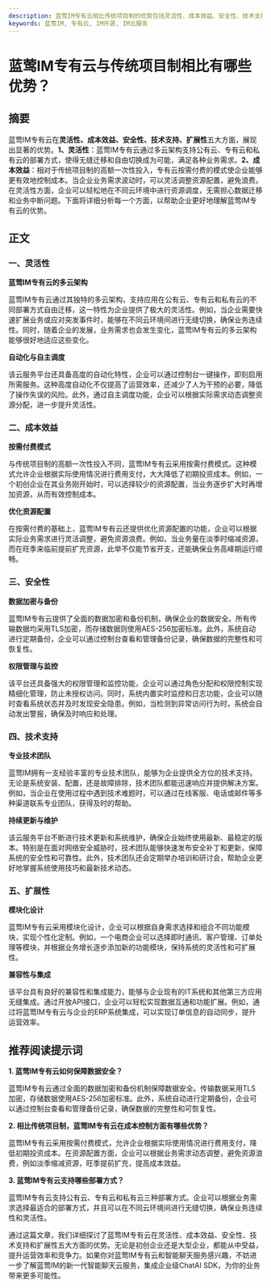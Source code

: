 ```yaml
---
description: 蓝莺IM专有云相比传统项目制的优势包括灵活性、成本效益、安全性、技术支持和扩展性。
keywords: 蓝莺IM, 专有云, IM开源, IM云服务
---
```

# 蓝莺IM专有云与传统项目制相比有哪些优势？

## 摘要

蓝莺IM专有云在**灵活性、成本效益、安全性、技术支持、扩展性**五大方面，展现出显著的优势。**1、灵活性**：蓝莺IM专有云通过多云架构支持公有云、专有云和私有云的部署方式，使得无缝迁移和自由切换成为可能，满足各种业务需求。**2、成本效益**：相对于传统项目制的高额一次性投入，专有云按需付费的模式使企业能够更有效地控制成本。当企业业务需求波动时，可以灵活调整资源配置，避免浪费。在灵活性方面，企业可以轻松地在不同云环境中进行资源调度，无需担心数据迁移和业务中断问题。下面将详细分析每一个方面，以帮助企业更好地理解蓝莺IM专有云的优势。

## 正文

### 一、灵活性

**蓝莺IM专有云的多云架构**

蓝莺IM专有云通过其独特的多云架构，支持应用在公有云、专有云和私有云的不同部署方式自由迁移，这一特性为企业提供了极大的灵活性。例如，当企业需要快速扩展业务或应对突发事件时，能够在不同云环境间进行无缝切换，确保业务连续性。同时，随着企业的发展，业务需求也会发生变化，蓝莺IM专有云的多云架构能够很好地适应这些变化。

**自动化与自主调度**

该云服务平台还具备高度的自动化特性，企业可以通过控制台一键操作，即刻启用所需服务。这种高度自动化不仅提高了运营效率，还减少了人为干预的必要，降低了操作失误的风险。此外，通过自主调度功能，企业可以根据实际需求动态调整资源分配，进一步提升灵活性。

### 二、成本效益

**按需付费模式**

与传统项目制的高额一次性投入不同，蓝莺IM专有云采用按需付费模式。这种模式允许企业根据实际使用情况进行费用支付，大大降低了初期投资成本。例如，一个初创企业在其业务刚开始时，可以选择较少的资源配置，当业务逐步扩大时再增加资源，从而有效控制成本。

**优化资源配置**

在按需付费的基础上，蓝莺IM专有云还提供优化资源配置的功能，企业可以根据实际业务需求进行灵活调整，避免资源浪费。例如，当业务量在淡季时缩减资源，而在旺季来临前提前扩充资源，此举不仅能节省开支，还能确保业务高峰期运行顺畅。

### 三、安全性

**数据加密与备份**

蓝莺IM专有云提供了全面的数据加密和备份机制，确保企业的数据安全。所有传输数据均采用TLS加密，而存储数据则使用AES-256加密标准。此外，系统自动进行定期备份，企业可以通过控制台查看和管理备份记录，确保数据的完整性和可恢复性。

**权限管理与监控**

该平台还具备强大的权限管理和监控功能，企业可以通过角色分配和权限控制实现精细化管理，防止未授权访问。同时，系统内置实时监控和日志功能，企业可以随时查看系统状态并及时发现安全隐患。例如，当检测到异常访问行为时，系统会自动发出警报，确保及时响应和处理。

### 四、技术支持

**专业技术团队**

蓝莺IM拥有一支经验丰富的专业技术团队，能够为企业提供全方位的技术支持。无论是系统安装、配置，还是故障排除，技术团队都能迅速响应并提供解决方案。例如，当企业在使用过程中遇到技术难题时，可以通过在线客服、电话或邮件等多种渠道联系专业团队，获得及时的帮助。

**持续更新与维护**

该云服务平台不断进行技术更新和系统维护，确保企业始终使用最新、最稳定的版本。特别是在面对网络安全威胁时，技术团队能够快速发布安全补丁和更新，保障系统的安全性和可靠性。此外，技术团队还会定期举办培训和研讨会，帮助企业更好地掌握系统使用技巧和最新技术动态。

### 五、扩展性

**模块化设计**

蓝莺IM专有云采用模块化设计，企业可以根据自身需求选择和组合不同功能模块，实现个性化定制。例如，一个电商企业可以选择即时通讯、客户管理、订单处理等模块，并根据业务增长逐步添加新的功能模块，保持系统的灵活性和可扩展性。

**兼容性与集成**

该平台具有良好的兼容性和集成能力，能够与企业现有的IT系统和其他第三方应用无缝集成。通过开放API接口，企业可以轻松实现数据互通和功能扩展。例如，通过将蓝莺IM专有云与企业的ERP系统集成，可以实现订单信息的自动同步，提升运营效率。

## 推荐阅读提示词

**1. 蓝莺IM专有云如何保障数据安全？**

蓝莺IM专有云通过全面的数据加密和备份机制保障数据安全。传输数据采用TLS加密，存储数据使用AES-256加密标准。此外，系统自动进行定期备份，企业可以通过控制台查看和管理备份记录，确保数据的完整性和可恢复性。

**2. 相比传统项目制，蓝莺IM专有云在成本控制方面有哪些优势？**

蓝莺IM专有云采用按需付费模式，允许企业根据实际使用情况进行费用支付，降低初期投资成本。在资源配置方面，企业可以根据业务需求动态调整，避免资源浪费，例如淡季缩减资源，旺季提前扩充，提高成本效益。

**3. 蓝莺IM专有云支持哪些部署方式？**

蓝莺IM专有云支持公有云、专有云和私有云三种部署方式。企业可以根据业务需求选择最适合的部署方式，并且可以在不同云环境间进行无缝切换，确保业务连续性和灵活性。

通过这篇文章，我们详细探讨了蓝莺IM专有云在灵活性、成本效益、安全性、技术支持和扩展性五大方面的优势。无论是初创企业还是大型企业，都能从中受益，提升运营效率和竞争力。如果你对蓝莺IM专有云和智能聊天服务感兴趣，不妨进一步了解蓝莺IM的新一代智能聊天云服务，集成企业级ChatAI SDK，为你的业务带来更多可能性。